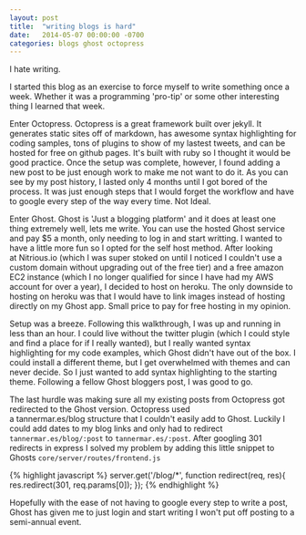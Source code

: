 ```yaml
---
layout: post
title:  "writing blogs is hard"
date:   2014-05-07 00:00:00 -0700
categories: blogs ghost octopress
---
```


I hate writing.

I started this blog as an exercise to force myself to write something once a week. Whether it was a programming 'pro-tip' or some other interesting thing I learned that week.

Enter Octopress. Octopress is a great framework built over jekyll. It generates static sites off of markdown, has awesome syntax highlighting for coding samples, tons of plugins to show of my lastest tweets, and can be hosted for free on github pages. It's built with ruby so I thought it would be good practice. Once the setup was complete, however, I found adding a new post to be just enough work to make me not want to do it. As you can see by my post history, I lasted only 4 months until I got bored of the process. It was just enough steps that I would forget the workflow and have to google every step of the way every time. Not Ideal.

Enter Ghost. Ghost is 'Just a blogging platform' and it does at least one thing extremely well, lets me write. You can use the hosted Ghost service and pay $5 a month, only needing to log in and start writting. I wanted to have a little more fun so I opted for the self host method. After looking at Nitrious.io (which I was super stoked on until I noticed I couldn't use a custom domain without upgrading out of the free tier) and a free amazon EC2 instance (which I no longer qualified for since I have had my AWS account for over a year), I decided to host on heroku. The only downside to hosting on heroku was that I would have to link images instead of hosting directly on my Ghost app. Small price to pay for free hosting in my opinion.

Setup was a breeze. Following this walkthrough, I was up and running in less than an hour. I could live without the twitter plugin (which I could style and find a place for if I really wanted), but I really wanted syntax highlighting for my code examples, which Ghost didn't have out of the box. I could install a different theme, but I get overwhelmed with themes and can never decide. So I just wanted to add syntax highlighting to the starting theme. Following a fellow Ghost bloggers post, I was good to go.

The last hurdle was making sure all my existing posts from Octopress got redirected to the Ghost version. Octopress used a tannermar.es/blog structure that I couldn't easily add to Ghost. Luckily I could add dates to my blog links and only had to redirect `tannermar.es/blog/:post` to `tannermar.es/:post`. After googling 301 redirects in express I solved my problem by adding this little snippet to Ghosts `core/server/routes/frontend.js`

{% highlight javascript %}
server.get('/blog/\*', function redirect(req, res){  
 res.redirect(301, req.params[0]);
});
{% endhighlight %}

Hopefully with the ease of not having to google every step to write a post, Ghost has given me to just login and start writing I won't put off posting to a semi-annual event.
